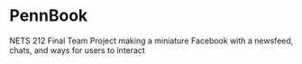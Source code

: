 # PennBook
NETS 212 Final Team Project making a miniature Facebook with a newsfeed, chats, and ways for users to interact
